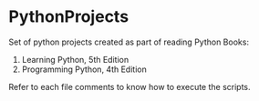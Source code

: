 # PythonProjects
Set of python projects created as part of reading Python Books:
1) Learning Python, 5th Edition
2) Programming Python, 4th Edition

Refer to each file comments to know how to execute the scripts.

